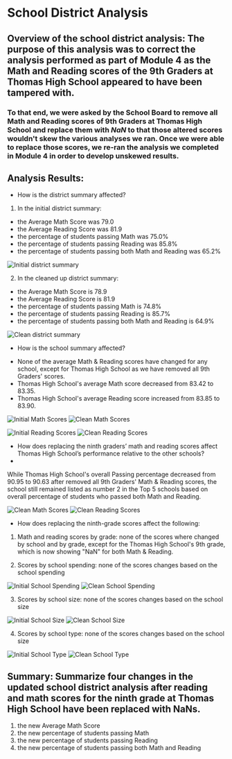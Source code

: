 # School District Analysis

## **Overview of the school district analysis**: The purpose of this analysis was to correct the analysis performed as part of Module 4 as the Math and Reading scores of the 9th Graders at Thomas High School appeared to have been tampered with.
### To that end, we were asked by the School Board to remove all Math and Reading scores of 9th Graders at Thomas High School and replace them with *NaN* to that those altered scores wouldn't skew the various analyses we ran. Once we were able to replace those scores, we re-ran the analysis we completed in Module 4 in order to develop unskewed results.

## **Analysis Results**:

- How is the district summary affected?

1. In the initial district summary:
- the Average Math Score was 79.0
- the Average Reading Score was 81.9
- the percentage of students passing Math was 75.0%
- the percentage of students passing Reading was 85.8%
- the percentage of students passing both Math and Reading was 65.2%

![Initial district summary](Resources/Initial_District_Summary.png)

2. In the cleaned up district summary:
- the Average Math Score is 78.9
- the Average Reading Score is 81.9
- the percentage of students passing Math is 74.8%
- the percentage of students passing Reading is 85.7%
- the percentage of students passing both Math and Reading is 64.9%

![Clean district summary](Resources/Clean_District_Summary.png)

- How is the school summary affected?
* None of the average Math & Reading scores have changed for any school, except for Thomas High School as we have removed all 9th Graders' scores. 
* Thomas High School's average Math score decreased from 83.42 to 83.35.
* Thomas High School's average Reading score increased from 83.85 to 83.90.

![Initial Math Scores](Resources/Initial_Math_Score_Grade.png)
![Clean Math Scores](Resources/Initial_Math_Score_Grade.png)

![Initial Reading Scores](Resources/Initial_Reading_Score_Grade.png)
![Clean Reading Scores](Resources/Clean_Reading_Score_Grade.png)

- How does replacing the ninth graders’ math and reading scores affect Thomas High School’s performance relative to the other schools?
- 
While Thomas High School's overall Passing percentage decreased from 90.95 to 90.63 after removed all 9th Graders' Math & Reading scores, the school still remained listed as number 2 in the Top 5 schools based on overall percentage of students who passed both Math and Reading.

![Clean Math Scores](Resources/Clean_Math_Score_Grade.png)
![Clean Reading Scores](Resources/Clean_Reading_Score_Grade.png)

- How does replacing the ninth-grade scores affect the following:

1. Math and reading scores by grade: none of the scores where changed by school and by grade, except for the Thomas High School's 9th grade, which is now showing "NaN" for both Math & Reading.

2. Scores by school spending: none of the scores changes based on the school spending

![Initial School Spending](Resources/Initial_School_Spending.png)
![Clean School Spending](Resources/Clean_School_Spending.png)

3. Scores by school size: none of the scores changes based on the school size

![Initial School Size](Resources/Initial_School_Size.png)
![Clean School Size](Resources/Clean_School_Size.png)

4. Scores by school type: none of the scores changes based on the school size

![Initial School Type](Resources/Initial_School_Type.png)
![Clean School Type](Resources/Clean_School_Type.png)

## **Summary**: Summarize four changes in the updated school district analysis after reading and math scores for the ninth grade at Thomas High School have been replaced with NaNs.

1. the new Average Math Score
2. the new percentage of students passing Math
3. the new percentage of students passing Reading
4. the new percentage of students passing both Math and Reading

